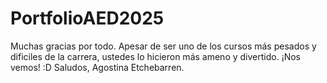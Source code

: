 # PortfolioAED2025
Muchas gracias por todo. Apesar de ser uno de los cursos más pesados y dificiles de la carrera, ustedes lo hicieron más ameno y divertido. ¡Nos vemos! :D
Saludos, Agostina Etchebarren.
